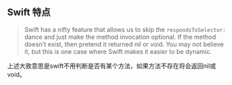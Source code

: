 ## Swift 特点

>Swift has a nifty feature that allows us to skip the `respondsToSelector:` dance and just make the method invocation optional. If the method doesn't exist, then pretend it returned nil or void. You may not believe it, but this is one case where Swift makes it easier to be dynamic.

上述大致意思是swift不用判断是否有某个方法，如果方法不存在将会返回nil或void。



